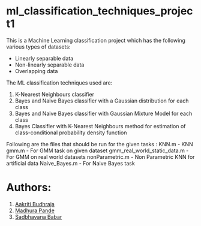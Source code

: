 # ml_classification_techniques_project1
This is a Machine Learning classification project which has the following various types of datasets:
- Linearly separable data
- Non-linearly separable data
- Overlapping data

The ML classification techniques used are:
1) K-Nearest Neighbours classifier
2) Bayes and Naive Bayes classifier with a Gaussian distribution for each class
3) Bayes and Naive Bayes classifier with Gaussian Mixture Model for each class
4) Bayes Classifier with K-Nearest Neighbours method for estimation of class-conditional probability density function


Following are the files that should be run for the given tasks :
KNN.m - KNN
gmm.m - For GMM task on given dataset 
gmm_real_world_static_data.m - For GMM on real world datasets
nonParametric.m - Non Parametric KNN for artificial data
Naive_Bayes.m - For Naive Bayes task


# Authors:
1) <a href="https://github.com/AakritiBudhraja">Aakriti Budhraja</a> 
2) <a href="https://github.com/madhurapande19">Madhura Pande</a>
3) <a href="https://github.com/graylevel255">Sadbhavana Babar</a>

